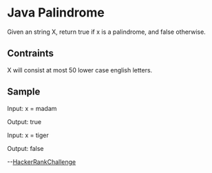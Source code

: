 # Java Palindrome

Given an string X, return true if x is a palindrome, and false otherwise.

## Contraints
X will consist at most 50 lower case english letters.

## Sample

Input: x = madam

Output: true

Input: x = tiger

Output: false

--[HackerRankChallenge](https://www.hackerrank.com/challenges/java-string-reverse/problem?isFullScreen=true)